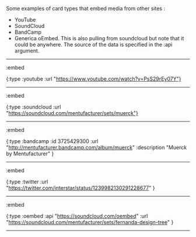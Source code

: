 Some examples of card types that embed media from other sites :


* YouTube
* SoundCloud
* BandCamp
* Generica oEmbed. This is also pulling from soundcloud but note that it could be anywhere. The source of the data is specified in the :api argument.

----
:embed

{:type :youtube
 :url "https://www.youtube.com/watch?v=PsS29rEy07Y"}

----
:embed

{:type :soundcloud
 :url "https://soundcloud.com/mentufacturer/sets/muerck"}

----
:embed

{:type :bandcamp
 :id 3725429300
 :url "http://mentufacturer.bandcamp.com/album/muerck"
 :description "Muerck by Mentufacturer"
}

----
:embed

{:type :twitter
 :url "https://twitter.com/interstar/status/1239982130291228677" 
}


----
:embed

{:type :oembed
 :api "https://soundcloud.com/oembed"
 :url "https://soundcloud.com/mentufacturer/sets/fernanda-design-tree"
}


----